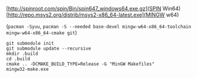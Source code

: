 [http://spinroot.com/spin/Bin/spin647_windows64.exe.gz](SPIN Win64)
[http://repo.msys2.org/distrib/msys2-x86_64-latest.exe](MINGW w64)


(`pacman -Syuu`, `pacman -S --needed base-devel mingw-w64-x86_64-toolchain mingw-w64-x86_64-cmake git`)



```
git submodule init
git submodule update --recursive
mkdir .build
cd .build
cmake .. -DCMAKE_BUILD_TYPE=Release -G "MinGW Makefiles"
mingw32-make.exe

```
